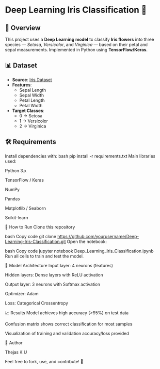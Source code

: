 # Deep Learning Iris Classification 🌸

## 📌 Overview
This project uses a **Deep Learning model** to classify **Iris flowers** into three species — *Setosa*, *Versicolor*, and *Virginica* — based on their petal and sepal measurements. Implemented in Python using **TensorFlow/Keras**.

## 📊 Dataset
- **Source**: [Iris Dataset](https://archive.ics.uci.edu/ml/datasets/iris)
- **Features**:
  - Sepal Length
  - Sepal Width
  - Petal Length
  - Petal Width
- **Target Classes**:
  - 0 → Setosa
  - 1 → Versicolor
  - 2 → Virginica

## 🛠 Requirements
Install dependencies with:
bash
pip install -r requirements.txt
Main libraries used:

Python 3.x

TensorFlow / Keras

NumPy

Pandas

Matplotlib / Seaborn

Scikit-learn

🚀 How to Run
Clone this repository

bash
Copy code
git clone https://github.com/yourusername/Deep-Learning-Iris-Classification.git
Open the notebook:

bash
Copy code
jupyter notebook Deep_Learning_Iris_Classification.ipynb
Run all cells to train and test the model.

🧠 Model Architecture
Input layer: 4 neurons (features)

Hidden layers: Dense layers with ReLU activation

Output layer: 3 neurons with Softmax activation

Optimizer: Adam

Loss: Categorical Crossentropy

📈 Results
Model achieves high accuracy (>95%) on test data

Confusion matrix shows correct classification for most samples

Visualization of training and validation accuracy/loss provided

📌 Author

Thejas K U

Feel free to fork, use, and contribute! 🚀
